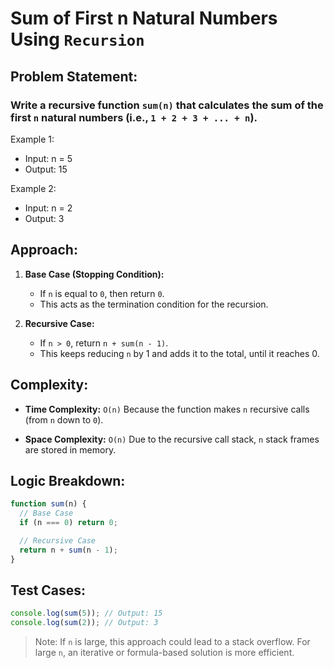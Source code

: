# Sum of First **n** Natural Numbers Using `Recursion`

## Problem Statement:

### Write a recursive function `sum(n)` that calculates the sum of the first `n` natural numbers (i.e., `1 + 2 + 3 + ... + n`).

Example 1:

- Input: n = 5
- Output: 15

Example 2:

- Input: n = 2
- Output: 3

## Approach:

1. **Base Case (Stopping Condition):**

   - If `n` is equal to `0`, then return `0`.
   - This acts as the termination condition for the recursion.

2. **Recursive Case:**

   - If `n > 0`, return `n + sum(n - 1)`.
   - This keeps reducing `n` by 1 and adds it to the total, until it reaches 0.

## Complexity:

- **Time Complexity:** `O(n)` Because the function makes `n` recursive calls (from `n` down to `0`).

- **Space Complexity:** `O(n)` Due to the recursive call stack, `n` stack frames are stored in memory.

## Logic Breakdown:

```javascript
function sum(n) {
  // Base Case
  if (n === 0) return 0;

  // Recursive Case
  return n + sum(n - 1);
}
```

## Test Cases:

```javascript
console.log(sum(5)); // Output: 15
console.log(sum(2)); // Output: 3
```

> Note: If `n` is large, this approach could lead to a stack overflow. For large `n`, an iterative or formula-based solution is more efficient.
